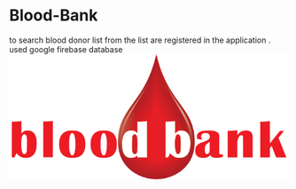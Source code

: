 # Blood-Bank
to search blood donor list from the list are registered in the application .
used google firebase database 
![](bloodbank.png)

